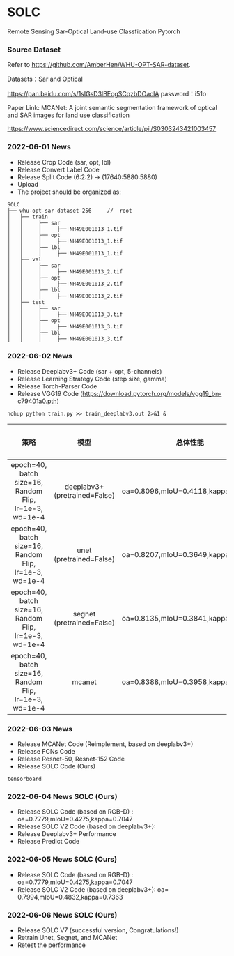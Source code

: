 # SOLC
Remote Sensing Sar-Optical Land-use Classfication Pytorch 

### Source Dataset

Refer to https://github.com/AmberHen/WHU-OPT-SAR-dataset.

Datasets：Sar and Optical

https://pan.baidu.com/s/1sIGsD3lBEogSCqzbDOaclA password：i51o

Paper Link: MCANet: A joint semantic segmentation framework of optical and SAR images for land use classification

https://www.sciencedirect.com/science/article/pii/S0303243421003457

### 2022-06-01 News
- Release Crop Code (sar, opt, lbl)
- Release Convert Label Code 
- Release Split Code (6:2:2) -> (17640:5880:5880)
- Upload
- The project should be organized as:
```text
SOLC
├── whu-opt-sar-dataset-256     //  root
│   ├── train
│   │     ├── sar
│   │     │     ├── NH49E001013_1.tif
│   │     ├── opt
│   │     │     ├── NH49E001013_1.tif
│   │     ├── lbl
│   │     │     ├── NH49E001013_1.tif
│   ├── val
│   │     ├── sar
│   │     │     ├── NH49E001013_2.tif
│   │     ├── opt
│   │     │     ├── NH49E001013_2.tif
│   │     ├── lbl
│   │     │     ├── NH49E001013_2.tif
│   ├── test
│   │     ├── sar
│   │     │     ├── NH49E001013_3.tif
│   │     ├── opt
│   │     │     ├── NH49E001013_3.tif
│   │     ├── lbl
│   │     │     ├── NH49E001013_3.tif
```
### 2022-06-02 News

- Release Deeplabv3+ Code (sar + opt, 5-channels)
- Release Learning Strategy Code (step size, gamma)
- Release Torch-Parser Code
- Release VGG19 Code (https://download.pytorch.org/models/vgg19_bn-c79401a0.pth)

```text
nohup python train.py >> train_deeplabv3.out 2>&1 &
```

|                             策略                             |             模型              | 总体性能 |  各类别    |
| :----------------------------------------------------------: | :---------------------------: | :--: | ---- |
| epoch=40, batch size=16, <br />Random Flip, lr=1e-3, wd=1e-4 | deeplabv3+ (pretrained=False) |  oa=0.8096,mIoU=0.4118,kappa=0.7261    |      |
| epoch=40, batch size=16, <br />Random Flip, lr=1e-3, wd=1e-4 | unet (pretrained=False)       |  oa=0.8207,mIoU=0.3649,kappa=0.7278    |      |                
| epoch=40, batch size=16, <br />Random Flip, lr=1e-3, wd=1e-4 | segnet (pretrained=False)     |  oa=0.8135,mIoU=0.3841,kappa=0.7159    |      |   
| epoch=40, batch size=16, <br />Random Flip, lr=1e-3, wd=1e-4 | mcanet                        |  oa=0.8388,mIoU=0.3958,kappa=0.7520    |      |        

### 2022-06-03 News
- Release MCANet Code (Reimplement, based on deeplabv3+)
- Release FCNs Code 
- Release Resnet-50, Resnet-152 Code 
- Release SOLC Code (Ours) 
```text
tensorboard 
```

### 2022-06-04 News SOLC (Ours)
- Release SOLC Code (based on RGB-D) : oa=0.7779,mIoU=0.4275,kappa=0.7047
- Release SOLC V2 Code (based on deeplabv3+): 
- Release Deeplabv3+ Performance
- Release Predict Code
         
 
### 2022-06-05 News SOLC (Ours)
- Release SOLC Code (based on RGB-D) : oa=0.7779,mIoU=0.4275,kappa=0.7047
- Release SOLC V2 Code (based on deeplabv3+): oa= 0.7994,mIoU=0.4832,kappa=0.7363


### 2022-06-06 News SOLC (Ours)
- Release SOLC V7 (successful version, Congratulations!)
- Retrain Unet, Segnet, and MCANet
- Retest the performance


